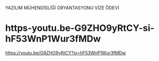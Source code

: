 YAZILIM MÜHENDİSLİĞİ ORYANTASYONU VİZE ÖDEVİ
# https-youtu.be-G9ZHO9yRtCY-si-hF53WnP1Wur3fMDw
https://youtu.be/G9ZHO9yRtCY?si=hF53WnP1Wur3fMDw
